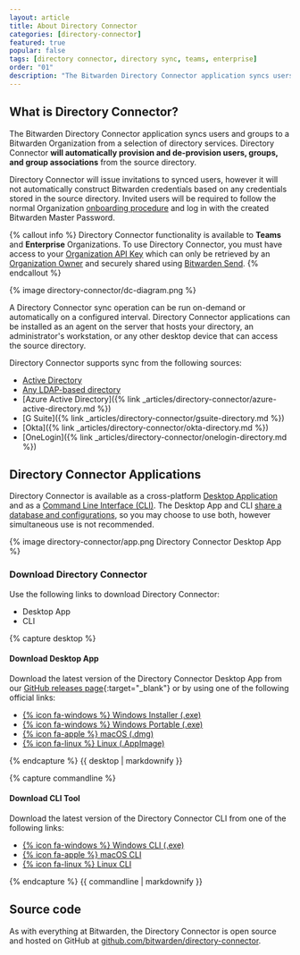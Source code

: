 ```yaml
---
layout: article
title: About Directory Connector
categories: [directory-connector]
featured: true
popular: false
tags: [directory connector, directory sync, teams, enterprise]
order: "01"
description: "The Bitwarden Directory Connector application syncs users and groups to a Bitwarden Organization from a selection of directory services for easier user provisioning and deprovisioning."
---
```


## What is Directory Connector?

The Bitwarden Directory Connector application syncs users and groups to a Bitwarden Organization from a selection of directory services. Directory Connector **will automatically provision and de-provision users, groups, and group associations** from the source directory.

Directory Connector will issue invitations to synced users, however it will not automatically construct Bitwarden credentials based on any credentials stored in the source directory. Invited users will be required to follow the normal Organization [onboarding procedure]({{site.baseurl}}/article/managing-users/#onboard-users) and log in with the created Bitwarden Master Password.

{% callout info %}
Directory Connector functionality is available to **Teams** and **Enterprise** Organizations. To use Directory Connector, you must have access to your [Organization API Key]({{site.baseurl}}/article/public-api/#authentication) which can only be retrieved by an [Organization Owner]({{site.baseurl}}/article/user-types-access-control/) and securely shared using [Bitwarden Send]({{site.baseurl}}/article/about-send/).
{% endcallout %}

{% image directory-connector/dc-diagram.png %}

A Directory Connector sync operation can be run on-demand or automatically on a configured interval. Directory Connector applications can be installed as an agent on the server that hosts your directory, an administrator's workstation, or any other desktop device that can access the source directory.

Directory Connector supports sync from the following sources:

- [Active Directory]({{site.baseurl}}/article/ldap-directory/)
- [Any LDAP-based directory]({{site.baseurl}}/article/ldap-directory/)
- [Azure Active Directory]({% link _articles/directory-connector/azure-active-directory.md %})
- [G Suite]({% link _articles/directory-connector/gsuite-directory.md %})
- [Okta]({% link _articles/directory-connector/okta-directory.md %})
- [OneLogin]({% link _articles/directory-connector/onelogin-directory.md %})

## Directory Connector Applications

Directory Connector is available as a cross-platform [Desktop Application]({{site.baseurl}}/article/directory-sync-desktop/) and as a [Command Line Interface (CLI)]({{site.baseurl}}/article/directory-sync-cli/). The Desktop App and CLI [share a database and configurations]({{site.baseurl}}/article/directory-sync-shared/), so you may choose to use both, however simultaneous use is not recommended.

{% image directory-connector/app.png Directory Connector Desktop App %}

### Download Directory Connector

Use the following links to download Directory Connector:

<ul class="nav nav-tabs" id="myTab" role="tablist">
  <li class="nav-item" role="presentation">
    <a class="nav-link active" id="desktab" data-bs-toggle="tab" data-target="#desk" role="tab" aria-controls="desk" aria-selected="true">Desktop App</a>
  </li>
  <li class="nav-item" role="presentation">
    <a class="nav-link" id="clitab" data-bs-toggle="tab" data-target="#cli" role="tab" aria-controls="cli" aria-selected="false">CLI</a>
  </li>
</ul>

<div class="tab-content" id="clientsContent">
  <div class="tab-pane show active" id="desk" role="tabpanel" aria-labelledby="desktab">
{% capture desktop %}

#### Download Desktop App

Download the latest version of the Directory Connector Desktop App from our [GitHub releases page](https://github.com/bitwarden/directory-connector/releases){:target="_blank"} or by using one of the following official links:

- [{% icon fa-windows %} Windows Installer (.exe)](https://vault.bitwarden.com/download/?app=connector&platform=windows)
- [{% icon fa-windows %} Windows Portable (.exe)](https://vault.bitwarden.com/download/?app=connector&platform=windows&variant=portable)
- [{% icon fa-apple %} macOS (.dmg)](https://vault.bitwarden.com/download/?app=connector&platform=macos)
- [{% icon fa-linux %} Linux (.AppImage)](https://vault.bitwarden.com/download/?app=connector&platform=linux)

{% endcapture %}
{{ desktop | markdownify }}
  </div>
  <div class="tab-pane" id="cli" role="tabpanel" aria-labelledby="clitab">
{% capture commandline %}

#### Download CLI Tool

Download the latest version of the Directory Connector CLI from one of the following links:

- [{% icon fa-windows %} Windows CLI (.exe)](https://vault.bitwarden.com/download/?app=connector&platform=windows&variant=cli-zip)
- [{% icon fa-apple %} macOS CLI](https://vault.bitwarden.com/download/?app=connector&platform=macos&variant=cli-zip)
- [{% icon fa-linux %} Linux CLI](https://vault.bitwarden.com/download/?app=connector&platform=linux&variant=cli-zip)

{% endcapture %}
{{ commandline | markdownify }}
  </div>
</div>

## Source code

As with everything at Bitwarden, the Directory Connector is open source and hosted on GitHub at [github.com/bitwarden/directory-connector](https://github.com/bitwarden/directory-connector).
